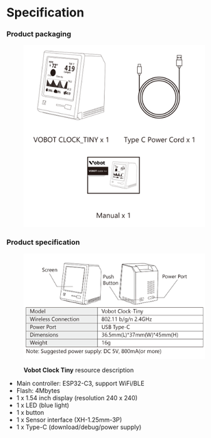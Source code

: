 # Specification

### Product packaging

<figure><img src="./images/小电视产品.png" alt=""><figcaption></figcaption></figure>

### Product specification

<figure><img src="./images/小电视规格.png" alt=""><figcaption><p><strong>Vobot Clock Tiny</strong> resource description</p></figcaption></figure>

* Main controller: ESP32-C3, support WiFi/BLE
* Flash: 4Mbytes
* 1 x 1.54 inch display (resolution 240 x 240)
* 1 x LED (blue light)
* 1 x button
* 1 x Sensor interface (XH-1.25mm-3P)
* 1 x Type-C (download/debug/power supply)
